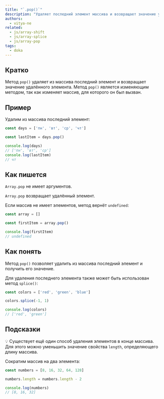 ```yaml
---
title: "`.pop()`"
description: "Удаляет последний элемент массива и возвращает значение удалённого элемента."
authors:
  - vitya-ne
related:
  - js/array-shift
  - js/array-splice
  - js/array-pop
tags:
  - doka
---
```


## Кратко

Метод `pop()` удаляет из массива последний элемент и возвращает значение удалённого элемента. Метод `pop()` является изменяющим методом, так как изменяет массив, для которого он был вызван.

## Пример

Удалим из массива последний элемент:

```js
const days = ['пн', 'вт', 'ср', 'чт']

const lastItem = days.pop()

console.log(days)
// ['пн', 'вт', 'ср']
console.log(lastItem)
// чт
```

## Как пишется

`Array.pop` не имеет аргументов.

`Array.pop` возвращает удалённый элемент.

Если массив не имеет элементов, метод вернёт `undefined`:

```js
const array = []

const firstItem = array.pop()

console.log(firstItem)
// undefined
```

## Как понять

Метод `pop()` позволяет удалить из массива последний элемент и получить его значение.

Для удаления последнего элемента также может быть использован метод `splice()`:

```js
const colors = ['red', 'green', 'blue']

colors.splice(-1, 1)

console.log(colors)
// ['red', 'green']
```

## Подсказки

💡 Существует ещё один способ удаления элементов в конце массива. Для этого можно уменьшить значение свойства `length`, определяющего длину массива.

Сократим массив на два элемента:

```js
const numbers = [8, 16, 32, 64, 128]

numbers.length = numbers.length - 2

console.log(numbers)
// [8, 16, 32]
```

